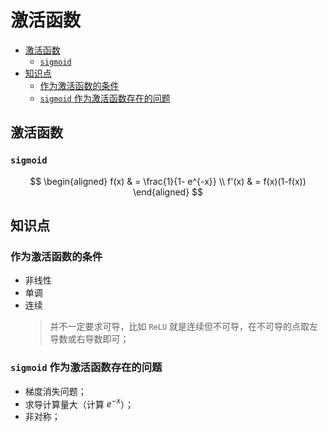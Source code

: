 激活函数
===

- [激活函数](#激活函数)
    - [`sigmoid`](#sigmoid)
- [知识点](#知识点)
    - [作为激活函数的条件](#作为激活函数的条件)
    - [`sigmoid` 作为激活函数存在的问题](#sigmoid-作为激活函数存在的问题)


## 激活函数

### `sigmoid`

$$
\begin{aligned}
    f(x) & = \frac{1}{1- e^{-x}} \\
    f'(x) & = f(x)(1-f(x))
\end{aligned}
$$


## 知识点

### 作为激活函数的条件

- 非线性
- 单调
- 连续
  > 并不一定要求可导，比如 `ReLU` 就是连续但不可导，在不可导的点取左导数或右导数即可；

### `sigmoid` 作为激活函数存在的问题

- 梯度消失问题；
- 求导计算量大（计算 $e^{-x}$）；
- 非对称；

